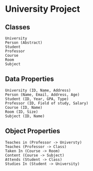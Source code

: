 # University Project
## Classes
````
University
Person (Abstract)
Student
Professor
Course
Room
Subject
````

## Data Properties
````
University (ID, Name, Address)
Person (Name, Email, Address, Age)
Student (ID, Year, GPA, Type)
Professor (ID, Field of study, Salary)
Course (ID, Name)
Room (ID, Size)
Subject (ID, Name)
````
## Object Properties
````
Teaches in (Professor -> Universty)
Teaches (Professor -> Class)
Taken In (Course -> Room)
Content (Course -> Subject)
Attends (Student -> Class)
Studies In (Student -> University)
````
